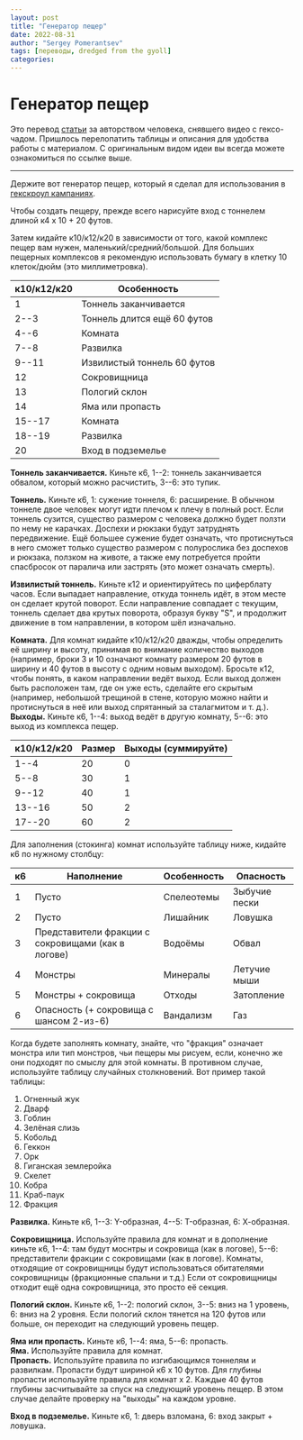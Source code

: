 ```yaml
---
layout: post
title: "Генератор пещер"
date: 2022-08-31
author: "Sergey Pomerantsev"
tags: [переводы, dredged from the gyoll]
categories:
---
```


# Генератор пещер

Это перевод [статьи](https://guccifuligincloak.blogspot.com/2021/09/cave-generator.html) за авторством человека, снявшего видео с гексо-чадом. Пришлось перелопатить таблицы и описания для удобства работы с материалом. С оригинальным видом идеи вы всегда можете ознакомиться по ссылке выше.

---

Держите вот генератор пещер, который я сделал для использования в [гекскроул кампаниях](/posts/Как-водить-гекскроул/).

Чтобы создать пещеру, прежде всего нарисуйте вход с тоннелем длиной к4 x 10 + 20 футов.

Затем кидайте к10/к12/к20 в зависимости от того, какой комплекс пещер вам нужен, маленький/средний/большой. Для больших пещерных комплексов я рекомендую использовать бумагу в клетку 10 клеток/дюйм (это миллиметровка).

| к10/к12/к20 | Особенность |
|---|---|
| 1 | Тоннель заканчивается |
| 2--3 | Тоннель длится ещё 60 футов |
| 4--6 | Комната |
| 7--8 | Развилка |
| 9--11 | Извилистый тоннель 60 футов |
| 12 | Сокровищница |
| 13 | Пологий склон |
| 14 | Яма или пропасть |
| 15--17 | Комната |
| 18--19 | Развилка |
| 20 | Вход в подземелье |

**Тоннель заканчивается.** Киньте к6, 1--2: тоннель заканчивается обвалом, который можно расчистить, 3--6: это тупик.  

**Тоннель.** Киньте к6, 1: сужение тоннеля, 6: расширение. В обычном тоннеле двое человек могут идти плечом к плечу в полный рост. Если тоннель сузится, существо размером с человека должно будет ползти по нему не карачках. Доспехи и рюкзаки будут затруднять передвижение. Ещё большее сужение будет означать, что протиснуться в него сможет только существо размером с полурослика без доспехов и рюкзака, ползком на животе, а также ему потребуется пройти спасбросок от паралича или застрять (это может означать смерть).  

**Извилистый тоннель.** Киньте к12 и ориентируйтесь по циферблату часов. Если выпадает направление, откуда тоннель идёт, в этом месте он сделает крутой поворот. Если направление совпадает с текущим, тоннель сделает два крутых поворота, образуя букву "S", и продолжит движение в том направлении, в котором шёл изначально.  

**Комната.** Для комнат кидайте к10/к12/к20 дважды, чтобы определить её ширину и высоту, принимая во внимание количество выходов (например, броки 3 и 10 означают комнату размером 20 футов в ширину и 40 футов в высоту с одним новым выходом). Бросьте к12, чтобы понять, в каком направлении ведёт выход. Если выход должен быть расположен там, где он уже есть, сделайте его скрытым (например, небольшой трещиной в стене, которую можно найти и протиснуться в неё или выход спрятанный за сталагмитом и т. д.).  
**Выходы.** Киньте к6, 1--4: выход ведёт в другую комнату, 5--6: это выход из комплекса пещер.  

| к10/к12/к20 | Размер | Выходы (суммируйте) |
|---|---|---|
| 1--4 | 20 | 0 |
| 5--8 | 30 | 1 |
| 9--12 | 40 | 1 |
| 13--16 | 50 | 2 |
| 17--20 | 60 | 2 |

Для заполнения (стокинга) комнат используйте таблицу ниже, кидайте к6 по нужному столбцу:

| к6 | Наполнение | Особенность | Опасность |
|---|---|---|---|
| 1 | Пусто | Спелеотемы | Зыбучие пески |
| 2 | Пусто | Лишайник | Ловушка |
| 3 | Представители фракции с сокровищами (как в логове) | Водоёмы | Обвал |
| 4 | Монстры | Минералы | Летучие мыши |
| 5 | Монстры + сокровища | Отходы | Затопление |
| 6 | Опасность (+ сокровища с шансом 2-из-6) | Вандализм | Газ |

Когда будете заполнять комнату, знайте, что "фракция" означает монстра или тип монстров, чьи пещеры мы рисуем, если, конечно же они подходят по смыслу для этой комнаты. В противном случае, используйте таблицу случайных столкновений. Вот пример такой таблицы:

1. Огненный жук
2. Дварф
3. Гоблин
4. Зелёная слизь
5. Кобольд
6. Геккон
7. Орк
8. Гиганская землеройка
9. Скелет
10. Кобра
11. Краб-паук
12. Фракция

**Развилка.** Киньте к6,  1--3: Y-образная, 4--5: T-образная, 6: Х-образная.  

**Сокровищница.** Используйте правила для комнат и в дополнение киньте к6, 1--4: там будут моснтры и сокровища (как в логове), 5--6: представители фракции с сокровищами (как в логове). Комнаты, отходящие от сокровищницы будут использоваться обитателями сокровищницы (фракционные спальни и т.д.) Если от сокровищницы отходит ещё одна сокровищница, это просто её секция.  

**Пологий склон.** Киньте к6, 1--2: пологий склон, 3--5: вниз на 1 уровень, 6: вниз на 2 уровня. Если пологий склон тянется на 120 футов или больше, он переходит на следующий уровень пещер.  

**Яма или пропасть.** Киньте к6, 1--4: яма, 5--6: пропасть.  
**Яма.** Используйте правила для комнат.  
**Пропасть.** Используйте правила по изгибающимся тоннелям и развилкам. Пропасти будут шириной к6 x 10 футов. Для глубины пропасти используйте правила для комнат x 2. Каждые 40 футов глубины засчитывайте за спуск на следующий уровень пещер. В этом случае делайте проверку на "выходы" на каждом уровне.  

**Вход в подземелье.** Киньте к6, 1: дверь взломана, 6: вход закрыт + ловушка.
